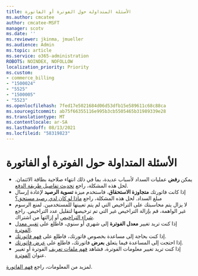 ```yaml
---
title: الأسئلة المتداولة حول الفوترة أو الفاتورة
ms.author: cmcatee
author: cmcatee-MSFT
manager: scotv
ms.date: ''
ms.reviewer: jkinma, jmueller
ms.audience: Admin
ms.topic: article
ms.service: o365-administration
ROBOTS: NOINDEX, NOFOLLOW
localization_priority: Priority
ms.custom:
- commerce_billing
- "1500024"
- "5525"
- "1500005"
- "5523"
ms.openlocfilehash: 7fed17e5021684d06d53dfb15e589611c68c88ca
ms.sourcegitcommit: ab75f66355116e995b3cb5505465b31989339e28
ms.translationtype: MT
ms.contentlocale: ar-SA
ms.lasthandoff: 08/13/2021
ms.locfileid: "58319823"
---
```

# <a name="billing-or-invoice-faq"></a>الأسئلة المتداولة حول الفوترة أو الفاتورة

- يمكن **رفض** عمليات السداد لأسباب عديدة، بما في ذلك انتهاء صلاحية بطاقة الائتمان. لحل هذه المشكلة، راجع [تحديث تفاصيل طريقة الدفع](https://docs.microsoft.com/microsoft-365/commerce/billing-and-payments/manage-payment-methods#update-payment-method-details).
- إذا كانت فاتورتك **متجاوزة الاستحقاق**، فاستخدم ميزة **تسوية الرصيد** لإعادة إرسال مبلغ السداد. لحل هذه المشكلة، راجع [ماذا لو كان لدي رصيد مستحق؟](https://docs.microsoft.com/microsoft-365/commerce/billing-and-payments/pay-for-your-subscription#what-if-i-have-an-outstanding-balance)
- لا يزال يتم محاسبتك على التراخيص التي لم يتم تعيينها للمستخدمين. لمنع الرسوم غير الواهمة، قم بإزالة التراخيص غير التي تم ترخيصها لتقليل عدد التراخيص. راجع [شراء التراخيص](https://docs.microsoft.com/microsoft-365/commerce/licenses/buy-licenses) أو إزالتها من اشتراك.
- إذا كنت تريد تغيير **معدل الفوترة** إلى شهري أو سنوي، فاطلع على [تغيير معدل الفوترة](https://docs.microsoft.com/microsoft-365/commerce/billing-and-payments/change-payment-frequency).
- إذا كنت بحاجة إلى مساعدة بخصوص فاتورتك، فاطلع على [فهم فاتورتك](https://docs.microsoft.com/microsoft-365/commerce/billing-and-payments/understand-your-invoice2).
- إذا احتجت إلى المساعدة فيما يتعلق **بعرض** فاتورتك، فاطلع على [عرض فاتورتك](https://docs.microsoft.com/microsoft-365/commerce/billing-and-payments/view-your-bill-or-invoice).
- إذا كنت تريد تغيير معلومات الفوترة، فشاهد [فهم ملفات تعريف](https://docs.microsoft.com/microsoft-365/commerce/billing-and-payments/manage-billing-profiles) الفوترة أو تغيير عنوان [الفوترة](https://docs.microsoft.com/microsoft-365/commerce/billing-and-payments/change-your-billing-addresses).

لمزيد من المعلومات، راجع [فهم الفاتورة](https://docs.microsoft.com/microsoft-365/commerce/billing-and-payments/understand-your-invoice2).